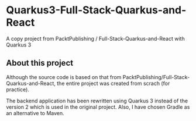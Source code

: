 # Quarkus3-Full-Stack-Quarkus-and-React
A copy project from PacktPublishing / Full-Stack-Quarkus-and-React with Quarkus 3

## About this project
Although the source code is based on that from PacktPublishing/Full-Stack-Quarkus-and-React, the entire project was created from scrach (for practice).

The backend application has been rewritten using Quarkus 3 instead of the version 2 which is used in the original project. Also, I have chosen Gradle as an alternative to Maven. 
 
